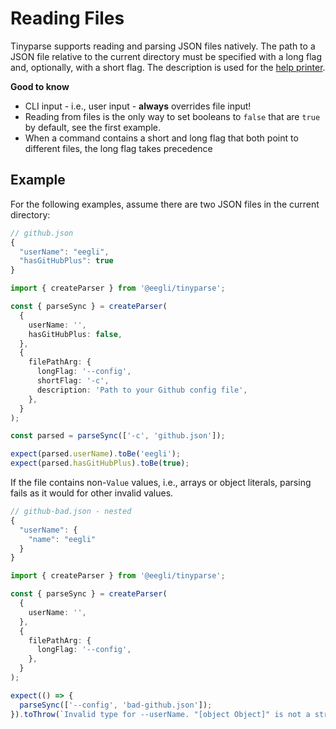 # Reading Files

Tinyparse supports reading and parsing JSON files natively. The path to a JSON file relative to the current directory must be specified with a long flag and, optionally, with a short flag. The description is used for the [help printer](reference/printing-arguments).

**Good to know**

- CLI input - i.e., user input - **always** overrides file input!
- Reading from files is the only way to set booleans to `false` that are `true` by default, see the first example.
- When a command contains a short and long flag that both point to different files, the long flag takes precedence

## Example

For the following examples, assume there are two JSON files in the current directory:

```js
// github.json
{
  "userName": "eegli",
  "hasGitHubPlus": true
}
```

<!-- doctest: file readin, valid -->

```ts
import { createParser } from '@eegli/tinyparse';

const { parseSync } = createParser(
  {
    userName: '',
    hasGitHubPlus: false,
  },
  {
    filePathArg: {
      longFlag: '--config',
      shortFlag: '-c',
      description: 'Path to your Github config file',
    },
  }
);

const parsed = parseSync(['-c', 'github.json']);

expect(parsed.userName).toBe('eegli');
expect(parsed.hasGitHubPlus).toBe(true);
```

If the file contains non-`Value` values, i.e., arrays or object literals, parsing fails as it would for other invalid values.

```js
// github-bad.json - nested
{
  "userName": {
    "name": "eegli"
  }
}
```

<!-- doctest: file readin, invalid -->

```ts
import { createParser } from '@eegli/tinyparse';

const { parseSync } = createParser(
  {
    userName: '',
  },
  {
    filePathArg: {
      longFlag: '--config',
    },
  }
);

expect(() => {
  parseSync(['--config', 'bad-github.json']);
}).toThrow(`Invalid type for --userName. "[object Object]" is not a string`);
```

